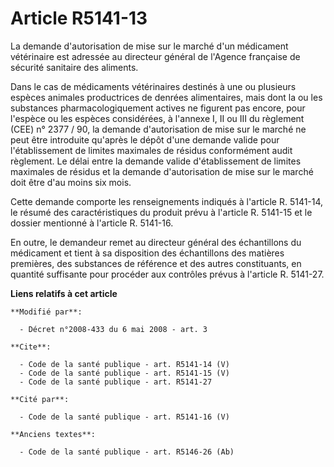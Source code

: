 # Article R5141-13

La demande d'autorisation de mise sur le marché d'un médicament vétérinaire est adressée au directeur général de l'Agence
française de sécurité sanitaire des aliments. 

Dans le cas de médicaments vétérinaires destinés à une ou plusieurs espèces animales productrices de denrées alimentaires,
mais dont la ou les substances pharmacologiquement actives ne figurent pas encore, pour l'espèce ou les espèces considérées,
à l'annexe I, II ou III du règlement (CEE) n° 2377 / 90, la demande d'autorisation de mise sur le marché ne peut être
introduite qu'après le dépôt d'une demande valide pour l'établissement de limites maximales de résidus conformément audit
règlement. Le délai entre la demande valide d'établissement de limites maximales de résidus et la demande d'autorisation de
mise sur le marché doit être d'au moins six mois. 

Cette demande comporte les renseignements indiqués à l'article R. 5141-14, le résumé des caractéristiques du produit prévu à
l'article R. 5141-15 et le dossier mentionné à l'article R. 5141-16. 

En outre, le demandeur remet au directeur général des échantillons du médicament et tient à sa disposition des échantillons
des matières premières, des substances de référence et des autres constituants, en quantité suffisante pour procéder aux
contrôles prévus à l'article R. 5141-27.

**Liens relatifs à cet article**

	**Modifié par**:

	  - Décret n°2008-433 du 6 mai 2008 - art. 3

	**Cite**:

	  - Code de la santé publique - art. R5141-14 (V)
	  - Code de la santé publique - art. R5141-15 (V)
	  - Code de la santé publique - art. R5141-27

	**Cité par**:

	  - Code de la santé publique - art. R5141-16 (V)

	**Anciens textes**:

	  - Code de la santé publique - art. R5146-26 (Ab)
